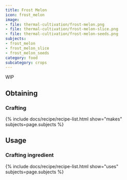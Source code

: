 ```yaml
---
title: Frost Melon
icon: frost_melon
image:
- file: thermal-cultivation/frost-melon.png
- file: thermal-cultivation/frost-melon-slice.png
- file: thermal-cultivation/frost-melon-seeds.png
subjects: 
- frost_melon
- frost_melon_slice
- frost_melon_seeds
category: food
subcategory: crops
---
```


WIP

Obtaining
---------

### Crafting
{% include docs/recipe/recipe-list.html show="makes" subjects=page.subjects %}

Usage
-----

### Crafting ingredient
{% include docs/recipe/recipe-list.html show="uses" subjects=page.subjects %}
